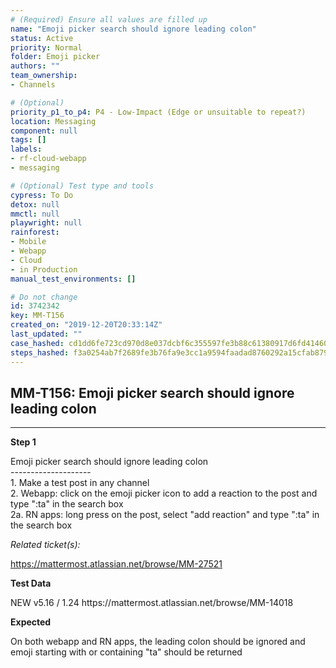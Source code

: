 ```yaml
---
# (Required) Ensure all values are filled up
name: "Emoji picker search should ignore leading colon"
status: Active
priority: Normal
folder: Emoji picker
authors: ""
team_ownership: 
- Channels

# (Optional)
priority_p1_to_p4: P4 - Low-Impact (Edge or unsuitable to repeat?)
location: Messaging
component: null
tags: []
labels: 
- rf-cloud-webapp
- messaging

# (Optional) Test type and tools
cypress: To Do
detox: null
mmctl: null
playwright: null
rainforest: 
- Mobile
- Webapp
- Cloud
- in Production
manual_test_environments: []

# Do not change
id: 3742342
key: MM-T156
created_on: "2019-12-20T20:33:14Z"
last_updated: ""
case_hashed: cd1dd6fe723cd970d8e037dcbf6c355597fe3b88c61380917d6fd414604136681fe912ec8496faec6d652dd41a5f6a51
steps_hashed: f3a0254ab7f2689fe3b76fa9e3cc1a9594faadad8760292a15cfab879a7c851cab92dafd95dd27ed8ef54f6f03cb09ff
---
```


<!-- (Auto-generated) Based on frontmatter's "key" and "name" -->

## MM-T156: Emoji picker search should ignore leading colon

---

**Step 1**

Emoji picker search should ignore leading colon\
\--------------------\
1\. Make a test post in any channel\
2\. Webapp: click on the emoji picker icon to add a reaction to the post and type ":ta" in the search box\
2a. RN apps: long press on the post, select "add reaction" and type ":ta" in the search box

_Related ticket(s):_

<https://mattermost.atlassian.net/browse/MM-27521>

**Test Data**

NEW v5.16 / 1.24 https\://mattermost.atlassian.net/browse/MM-14018

**Expected**

On both webapp and RN apps, the leading colon should be ignored and emoji starting with or containing "ta" should be returned
